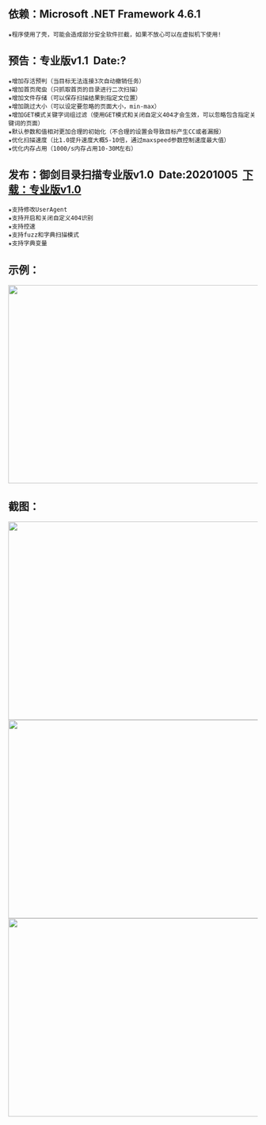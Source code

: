 ## 依赖：Microsoft .NET Framework 4.6.1
    ★程序使用了壳，可能会造成部分安全软件拦截，如果不放心可以在虚拟机下使用!
    
## 预告：专业版v1.1&nbsp;&nbsp;Date:?&nbsp;&nbsp;
    ★增加存活预判（当目标无法连接3次自动撤销任务）
    ★增加首页爬虫（只抓取首页的目录进行二次扫描）
    ★增加文件存储（可以保存扫描结果到指定文位置）
    ★增加跳过大小（可以设定要忽略的页面大小，min-max）
    ★增加GET模式关键字词组过滤（使用GET模式和关闭自定义404才会生效，可以忽略包含指定关键词的页面）
    ★默认参数和值相对更加合理的初始化（不合理的设置会导致目标产生CC或者漏报）
    ★优化扫描速度（比1.0提升速度大概5-10倍，通过maxspeed参数控制速度最大值）
    ★优化内存占用（1000/s内存占用10-30M左右）

## 发布：御剑目录扫描专业版v1.0&nbsp;&nbsp;Date:20201005&nbsp;&nbsp;<a href="https://github.com/foryujian/yjdirscan/releases/download/yjdirscan/yjdirscan.zip">下载：专业版v1.0</a>
    ★支持修改UserAgent
    ★支持开启和关闭自定义404识别
    ★支持控速
    ★支持fuzz和字典扫描模式
    ★支持字典变量
## 示例：
<img src="https://github.com/foryujian/yjdirscan/blob/main/img/c1.png" width="600px"  height="400px"/><br>
     
## 截图：
<img src="https://github.com/foryujian/yjdirscan/blob/main/img/404.png" width="600px" height="400px"/><br>
<img src="https://github.com/foryujian/yjdirscan/blob/main/img/dicscan.png" width="600px"  height="400px"/><br>
<img src="https://github.com/foryujian/yjdirscan/blob/main/img/fuzzscan.png" width="600px"  height="400px"/><br>
